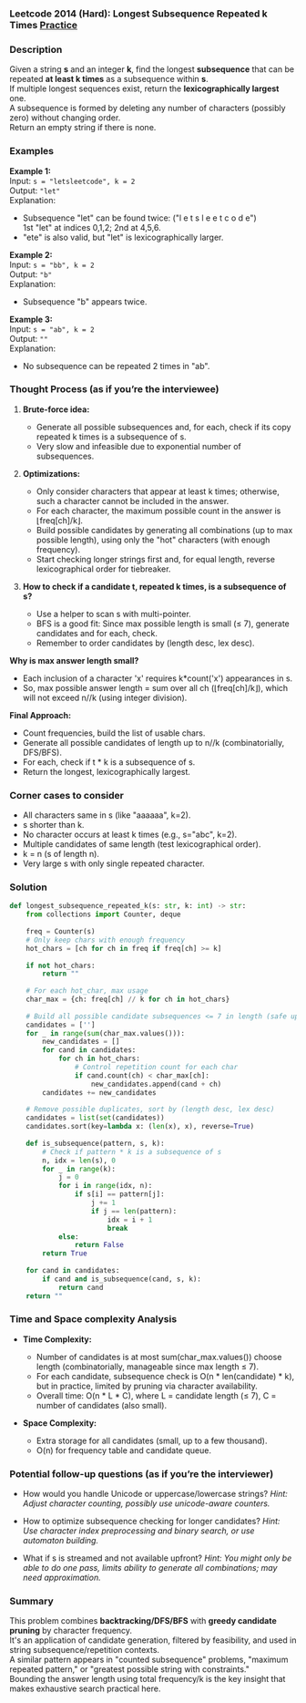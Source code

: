 ### Leetcode 2014 (Hard): Longest Subsequence Repeated k Times [Practice](https://leetcode.com/problems/longest-subsequence-repeated-k-times)

### Description  
Given a string **s** and an integer **k**, find the longest **subsequence** that can be repeated **at least k times** as a subsequence within **s**.  
If multiple longest sequences exist, return the **lexicographically largest** one.  
A subsequence is formed by deleting any number of characters (possibly zero) without changing order.  
Return an empty string if there is none.

### Examples  

**Example 1:**  
Input: `s = "letsleetcode", k = 2`  
Output: `"let"`  
Explanation:  
- Subsequence "let" can be found twice: ("l e t s l e e t c o d e")  
  1st "let" at indices 0,1,2; 2nd at 4,5,6.  
- "ete" is also valid, but "let" is lexicographically larger.

**Example 2:**  
Input: `s = "bb", k = 2`  
Output: `"b"`  
Explanation:  
- Subsequence "b" appears twice.

**Example 3:**  
Input: `s = "ab", k = 2`  
Output: `""`  
Explanation:  
- No subsequence can be repeated 2 times in "ab".

### Thought Process (as if you’re the interviewee)  

1. **Brute-force idea:**  
   - Generate all possible subsequences and, for each, check if its copy repeated k times is a subsequence of s.
   - Very slow and infeasible due to exponential number of subsequences.

2. **Optimizations:**  
   - Only consider characters that appear at least k times; otherwise, such a character cannot be included in the answer.
   - For each character, the maximum possible count in the answer is ⌊freq[ch]/k⌋.
   - Build possible candidates by generating all combinations (up to max possible length), using only the "hot" characters (with enough frequency).
   - Start checking longer strings first and, for equal length, reverse lexicographical order for tiebreaker.

3. **How to check if a candidate t, repeated k times, is a subsequence of s?**  
   - Use a helper to scan s with multi-pointer.
   - BFS is a good fit: Since max possible length is small (≤ 7), generate candidates and for each, check.
   - Remember to order candidates by (length desc, lex desc).

**Why is max answer length small?**  
- Each inclusion of a character 'x' requires k*count('x') appearances in s.  
- So, max possible answer length = sum over all ch (⌊freq[ch]/k⌋), which will not exceed n//k (using integer division).

**Final Approach:**  
- Count frequencies, build the list of usable chars.
- Generate all possible candidates of length up to n//k (combinatorially, DFS/BFS).
- For each, check if t * k is a subsequence of s.
- Return the longest, lexicographically largest.

### Corner cases to consider  
- All characters same in s (like "aaaaaa", k=2).
- s shorter than k.
- No character occurs at least k times (e.g., s="abc", k=2).
- Multiple candidates of same length (test lexicographical order).
- k = n (s of length n).
- Very large s with only single repeated character.

### Solution

```python
def longest_subsequence_repeated_k(s: str, k: int) -> str:
    from collections import Counter, deque
    
    freq = Counter(s)
    # Only keep chars with enough frequency
    hot_chars = [ch for ch in freq if freq[ch] >= k]
    
    if not hot_chars:
        return ""
    
    # For each hot_char, max usage
    char_max = {ch: freq[ch] // k for ch in hot_chars}
    
    # Build all possible candidate subsequences <= 7 in length (safe upper bound)
    candidates = ['']
    for _ in range(sum(char_max.values())):
        new_candidates = []
        for cand in candidates:
            for ch in hot_chars:
                # Control repetition count for each char
                if cand.count(ch) < char_max[ch]:
                    new_candidates.append(cand + ch)
        candidates += new_candidates
    
    # Remove possible duplicates, sort by (length desc, lex desc)
    candidates = list(set(candidates))
    candidates.sort(key=lambda x: (len(x), x), reverse=True)
    
    def is_subsequence(pattern, s, k):
        # Check if pattern * k is a subsequence of s
        n, idx = len(s), 0
        for _ in range(k):
            j = 0
            for i in range(idx, n):
                if s[i] == pattern[j]:
                    j += 1
                    if j == len(pattern):
                        idx = i + 1
                        break
            else:
                return False
        return True
    
    for cand in candidates:
        if cand and is_subsequence(cand, s, k):
            return cand
    return ""
```

### Time and Space complexity Analysis  

- **Time Complexity:**  
   - Number of candidates is at most sum(char_max.values()) choose length (combinatorially, manageable since max length ≤ 7).
   - For each candidate, subsequence check is O(n \* len(candidate) \* k), but in practice, limited by pruning via character availability.
   - Overall time: O(n \* L \* C), where L = candidate length (≤ 7), C = number of candidates (also small).

- **Space Complexity:**  
   - Extra storage for all candidates (small, up to a few thousand).
   - O(n) for frequency table and candidate queue.

### Potential follow-up questions (as if you’re the interviewer)  

- How would you handle Unicode or uppercase/lowercase strings?
  *Hint: Adjust character counting, possibly use unicode-aware counters.*

- How to optimize subsequence checking for longer candidates?
  *Hint: Use character index preprocessing and binary search, or use automaton building.*

- What if s is streamed and not available upfront?
  *Hint: You might only be able to do one pass, limits ability to generate all combinations; may need approximation.*

### Summary
This problem combines **backtracking/DFS/BFS** with **greedy candidate pruning** by character frequency.  
It's an application of candidate generation, filtered by feasibility, and used in string subsequence/repetition contexts.  
A similar pattern appears in "counted subsequence" problems, "maximum repeated pattern," or "greatest possible string with constraints."  
Bounding the answer length using total frequency/k is the key insight that makes exhaustive search practical here.